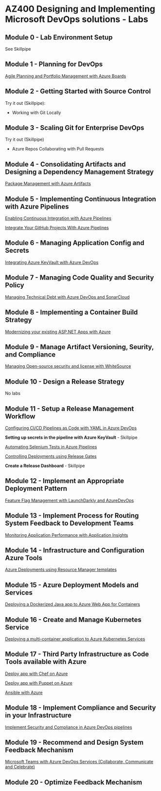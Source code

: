 # AZ400 Designing and Implementing Microsoft DevOps solutions - Labs

## Module 0 - Lab Environment Setup

See Skillpipe

## Module 1 - Planning for DevOps

[Agile Planning and Portfolio Management with Azure Boards](https://www.azuredevopslabs.com/labs/azuredevops/agile/)

## Module 2 - Getting Started with Source Control

Try it out (Skillpipe):

* Working with Git Locally

## Module 3 - Scaling Git for Enterprise DevOps

Try it out (Skillpipe)

* Azure Repos Collaborating with Pull Requests

## Module 4 - Consolidating Artifacts and Designing a Dependency Management Strategy

[Package Management with Azure Artifacts](https://www.azuredevopslabs.com/labs/azuredevops/packagemanagement/)

## Module 5 - Implementing Continuous Integration with Azure Pipelines

[Enabling Continuous Integration with Azure Pipelines](https://www.azuredevopslabs.com/labs/azuredevops/continuousintegration/)

[Integrate Your GitHub Projects With Azure Pipelines](https://www.azuredevopslabs.com/labs/azuredevops/github-integration/)

## Module 6 - Managing Application Config and Secrets

[Integrating Azure KeyVault with Azure DevOps](https://www.azuredevopslabs.com/labs/vstsextend/azurekeyvault/)

## Module 7 - Managing Code Quality and Security Policy

[Managing Technical Debt with Azure DevOps and SonarCloud](https://www.azuredevopslabs.com/labs/azuredevops/sonarcloud/)

## Module 8 - Implementing a Container Build Strategy

[Modernizing your existing ASP.NET Apps with Azure](https://www.azuredevopslabs.com/labs/vstsextend/aspnetmodernize/)

## Module 9 - Manage Artifact Versioning, Seurity, and Compliance

[Managing Open-source security and license with WhiteSource](https://www.azuredevopslabs.com/labs/vstsextend/WhiteSource/)

## Module 10 - Design a Release Strategy

No labs

## Module 11 - Setup a Release Management Workflow

[Configuring CI/CD Pipelines as Code with YAML in Azure DevOps](https://www.azuredevopslabs.com/labs/azuredevops/yaml/)

**Setting up secrets in the pipeline with Azure KeyVault** - Skillpipe

[Automating Selenium Tests in Azure Pipelines](https://www.azuredevopslabs.com/labs/vstsextend/Selenium/)

[Controlling Deployments using Release Gates](https://azuredevopslabs.com/labs/vstsextend/releasegates/)

**Create a Release Dashboard** - Skillpipe

## Module 12 - Implement an Appropriate Deployment Pattern

[Feature Flag Management with LaunchDarkly and AzureDevOps](https://www.azuredevopslabs.com/labs/vstsextend/launchdarkly/)

## Module 13 - Implement Process for Routing System Feedback to Development Teams

[Monitoring Application Performance with Application Insights](https://azuredevopslabs.com/labs/azuredevops/appinsights/)

## Module 14 - Infrastructure and Configuration Azure Tools

[Azure Deployments using Resource Manager templates](http://microsoft.github.io/PartsUnlimited/iac/200.2x-IaC-AZ-400T05AppInfra.html)

## Module 15 - Azure Deployment Models and Services

[Deploying a Dockerized Java app to Azure Web App for Containers](https://azuredevopslabs.com/labs/vstsextend/dockerjava/)

## Module 16 - Create and Manage Kubernetes Service

[Deploying a multi-container application to Azure Kubernetes Services](https://azuredevopslabs.com/labs/vstsextend/kubernetes/#access-the-kubernetes-web-dashboard-in-azure-kubernetes-service-aks)

## Module 17 - Third Party Infrastructure as Code Tools available with Azure

[Deploy app with Chef on Azure](http://microsoft.github.io/PartsUnlimitedMRP/iac/200.2x-IaC-DeployappwithChefonAzure.html)

[Deploy app with Puppet on Azure](http://microsoft.github.io/PartsUnlimitedMRP/iac/200.2x-IaC-DeployappwithPuppetonAzure.html)

[Ansible with Azure](http://microsoft.github.io/PartsUnlimitedMRP/iac/200.2x-IaC-AnsiblewithAzure.html)

## Module 18 - Implement Compliance and Security in your Infrastructure

[Implement Security and Compliance in Azure DevOps pipelines](http://microsoft.github.io/PartsUnlimited/iac/200.2x-IaC-SecurityandComplianceinpipeline.html)

## Module 19 - Recommend and Design System Feedback Mechanism

[Microsoft Teams with Azure DevOps Services (Collaborate, Communicate and Celebrate)](https://azuredevopslabs.com/labs/vstsextend/teams/)

## Module 20 - Optimize Feedback Mechanism


